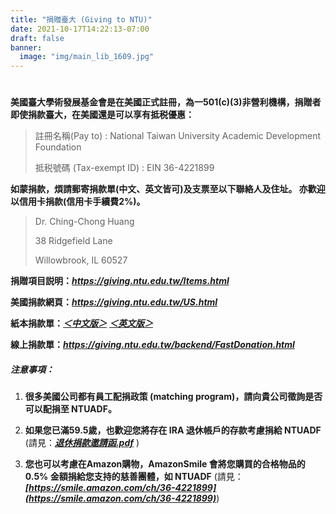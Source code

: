 ```yaml
---
title: "捐贈臺大 (Giving to NTU)"
date: 2021-10-17T14:22:13-07:00
draft: false
banner:
  image: "img/main_lib_1609.jpg"
---
```

#
**美國臺大學術發展基金會是在美國正式註冊，為一501(c)(3)非營利機構，捐贈者即使捐款臺大，在美國還是可以享有抵税優惠：**

> 註冊名稱(Pay to) : National Taiwan University Academic Development Foundation
>
> 抵税號碼 (Tax-exempt ID) : EIN 36-4221899

**如蒙捐款，煩請郵寄捐款單(中文、英文皆可)及支票至以下聯絡人及住址。 亦歡迎以信用卡捐款(信用卡手續費2%)。**

> Dr. Ching-Chong Huang
>
> 38 Ridgefield Lane
>
> Willowbrook, IL 60527

**捐贈項目説明：*****<https://giving.ntu.edu.tw/Items.html>***

**美國捐款網頁：*****<https://giving.ntu.edu.tw/US.html>***

**紙本捐款單：*****[＜中文版＞](https://ntuadf.org/files/美國中文版捐款單.pdf)*** ***[＜英文版＞](https://ntuadf.org/files/美國捐款單(英文版).pdf)***

**線上捐款單：*****<https://giving.ntu.edu.tw/backend/FastDonation.html>***

##### **注意事項：**

1. **很多美國公司都有員工配捐政策 (matching program)，請向貴公司徵詢是否可以配捐至 NTUADF。**


2. **如果您已滿59.5歲，也歡迎您將存在 IRA 退休帳戶的存款考慮捐給 NTUADF** (請見：***[退休捐款邀請函.pdf](https://ntuadf.org/files/NTUADF_US_Retirement_Donation_letter_2021.pdf)*** )


3. **您也可以考慮在Amazon購物，AmazonSmile 會將您購買的合格物品的0.5% 金額捐給您支持的慈善團體，如 NTUADF** (請見：***[https://smile.amazon.com/ch/36-4221899](https://smile.amazon.com/ch/36-4221899)***)
